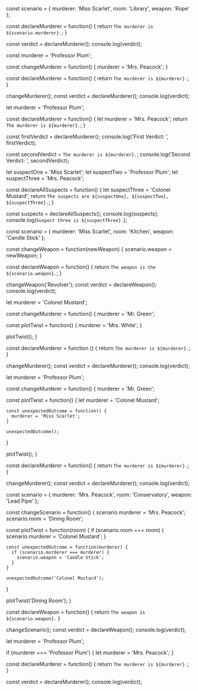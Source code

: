 <!-- Part 1 -->
<!-- this will return print to console: The murderer is Miss Scarlet.
Because: the declareMurderer function is returning the value from the scenario object.murderer  -->
const scenario = {
  murderer: 'Miss Scarlet',
  room: 'Library',
  weapon: 'Rope'
};

const declareMurderer = function() {
  return `The murderer is ${scenario.murderer}.`;
}

const verdict = declareMurderer();
console.log(verdict);


<!-- Part 2
This will fail because murderer has been set to a const of 'Professor Plum' so it can't be reset. -->
const murderer = 'Professor Plum';

const changeMurderer = function() {
   murderer = 'Mrs. Peacock';
}

const declareMurderer = function() {
  return `The murderer is ${murderer}.`;
}

changeMurderer();
const verdict = declareMurderer();
console.log(verdict);

<!-- Part 3
this will return:
First Verdict:  The murderer is Mrs. Peacock.
Second Verdict:  The murderer is Professor Plum.
This is because the firstVerdict uses
murderer = 'Mrs. Peacock' as defined by let murderer in declareMurderer but the secondVerdict uses the variable set out with the scope of the function so returns 'Professor Plum', as set before the function-->
let murderer = 'Professor Plum';

const declareMurderer = function() {
  let murderer = 'Mrs. Peacock';
  return `The murderer is ${murderer}.`;
}

const firstVerdict = declareMurderer();
console.log('First Verdict: ', firstVerdict);

const secondVerdict = `The murderer is ${murderer}.`;
console.log('Second Verdict: ', secondVerdict);


<!-- Part 4
this will return:
The suspects are Miss Scarlet, Professor Plum, Colonel Mustard.
Suspect three is Mrs. Peacock.

This is because within the function suspectThree has been changed to 'Colonel Mustard' but this does not change the value set before the function therefore the value of suspectThree remains as set before, ie Mrs. Peacock; the value was only changed within the scope of the function  -->
let suspectOne = 'Miss Scarlet';
let suspectTwo = 'Professor Plum';
let suspectThree = 'Mrs. Peacock';

const declareAllSuspects = function() {
  let suspectThree = 'Colonel Mustard';
  return `The suspects are ${suspectOne}, ${suspectTwo}, ${suspectThree}.`;
}

const suspects = declareAllSuspects();
console.log(suspects);
console.log(`Suspect three is ${suspectThree}.`);

<!-- Part 5
this will return:
The weapon is the Revolver.

This is because only scenario is set as a constant, the object values can be altered, therefore the value of scenario.weapon can be changed (here from CandleStick to Revolver in changeWeapon - the value is now changed in the object)  -->

const scenario = {
  murderer: 'Miss Scarlet',
  room: 'Kitchen',
  weapon: 'Candle Stick'
};

const changeWeapon = function(newWeapon) {
  scenario.weapon = newWeapon;
}

const declareWeapon = function() {
  return `The weapon is the ${scenario.weapon}.`;
}

changeWeapon('Revolver');
const verdict = declareWeapon();
console.log(verdict);

<!-- Part 6
this will return:
The murderer is Mrs. White.
This is because changeMurderer function calls a function within called plotTwist which resets the value of (global) murderer to Mrs. White. let murderer means the value can be changed
-->
let murderer = 'Colonel Mustard';

const changeMurderer = function() {
  murderer = 'Mr. Green';

  const plotTwist = function() {
    murderer = 'Mrs. White';
  }

  plotTwist();
}

const declareMurderer = function () {
  return `The murderer is ${murderer}.`;
}

changeMurderer();
const verdict = declareMurderer();
console.log(verdict);

<!-- Part 7
this will return:
The murderer is Mr. Green.
The value starts as 'Professor Plum' but this is variable so within the changeMurderer function this is changed:
murderer = 'Mr. Green' has been set as a global variable within the changeMurderer function, all the changes are within the function so they have no effect on the global murderer value set at the start of the function
-->
let murderer = 'Professor Plum';

const changeMurderer = function() {
  murderer = 'Mr. Green';

  const plotTwist = function() {
    let murderer = 'Colonel Mustard';

    const unexpectedOutcome = function() {
      murderer = 'Miss Scarlet';
    }

    unexpectedOutcome();
  }

  plotTwist();
}

const declareMurderer = function() {
  return `The murderer is ${murderer}.`;
}

changeMurderer();
const verdict = declareMurderer();
console.log(verdict);

<!-- Part 8
this will return:
The weapon is Candle Stick.
initially the murderer is Mrs Peacock in the Dining room
within this function plotTwist is call with 'Dining Room' and then sets the murderer to Colonel Mustard. Within the function unexpectedOutcome is called for Colonel Mustard setting the weapon to Candle Stick
-->
const scenario = {
  murderer: 'Mrs. Peacock',
  room: 'Conservatory',
  weapon: 'Lead Pipe'
};

const changeScenario = function() {
  scenario.murderer = 'Mrs. Peacock';
  scenario.room = 'Dining Room';

  const plotTwist = function(room) {
    if (scenario.room === room) {
      scenario.murderer = 'Colonel Mustard';
    }

    const unexpectedOutcome = function(murderer) {
      if (scenario.murderer === murderer) {
        scenario.weapon = 'Candle Stick';
      }
    }

    unexpectedOutcome('Colonel Mustard');
  }

  plotTwist('Dining Room');
}

const declareWeapon = function() {
  return `The weapon is ${scenario.weapon}.`
}

changeScenario();
const verdict = declareWeapon();
console.log(verdict);

<!-- Part 9
this will return:
The murderer is Professor Plum.
let is only valid within a block so after the if it has no effect therefore the value for murderer remains as the value before the if statement
-->
let murderer = 'Professor Plum';

if (murderer === 'Professor Plum') {
  let murderer = 'Mrs. Peacock';
}

const declareMurderer = function() {
  return `The murderer is ${murderer}.`;
}

const verdict = declareMurderer();
console.log(verdict);
